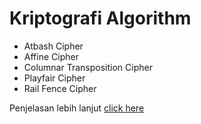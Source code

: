 # Kriptografi Algorithm
 - Atbash Cipher
 - Affine Cipher
 - Columnar Transposition Cipher
 - Playfair Cipher
 - Rail Fence Cipher

Penjelasan lebih lanjut [click here](https://docs.google.com/presentation/d/1ZkkxRn1mhKsf4cLm2QZVk_xetUKxuohWXSrzntsWeKU/edit?usp=sharing)

